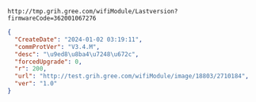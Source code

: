 `http://tmp.grih.gree.com/wifiModule/Lastversion?firmwareCode=362001067276`

```json
{
  "CreateDate": "2024-01-02 03:19:11",
  "commProtVer": "V3.4.M",
  "desc": "\u9ed8\u8ba4\u7248\u672c",
  "forcedUpgrade": 0,
  "r": 200,
  "url": "http://test.grih.gree.com/wifiModule/image/18803/2710184",
  "ver": "1.0"
}
```